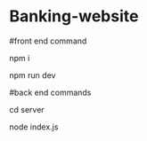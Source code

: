 ﻿# Banking-website
 #front end command 
 
 npm i
 
 npm run dev

 #back end commands
 
cd server

node index.js
